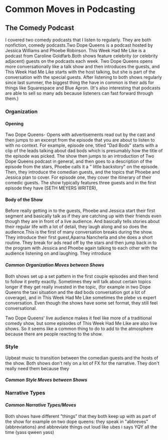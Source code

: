 # Common Moves in Podcasting

## The Comedy Podcast
I covered two comedy podcasts that I listen to regularly. They are both nonfiction, comedy podcasts.Two Dope Queens is a podcast hosted by Jessica Williams and Phoebe Robinson. This Week Had Me Like is a podcast from Caroline Goldfarb.Both shows feature celebrity (or celebrity adjacent) guests on the podcasts each week. Two Dope Queens opens more conversationally like a talk show and then introduces the guests, and This Week Had Me Like starts with the host talking, but she is part of the conversation with the special guests. After listening to both shows regularly since last summer, the biggest thing the have in common is their ads for things like Squarespace and Blue Apron. (It's also interesting that podcasts are able to sell so many ads because listeners can fast forward through them.)

### Organization
#### Opening  
Two Dope Queens- Opens with advertisements read out by the cast and then jumps to an excerpt from the episode that you are about to listen to with no context. For example, episode one, titled "Dad Bods" starts with a clip of the leads talking about dad bods which is presumably how the title of the episode was picked. The show then jumps to an introduction of Two Dope Queens podcast in general, and then goes to a description of the episode from the stars, Phoebe calls it a " little backstory" on the episode.  
Then, they introduce the comedian guests, and the topics that Phoebe and Jessica plan to cover. For episode one, they cover the itinerary of their comedic guests. The show typically features three guests and in the first episode they have (SETH MEYERS WRITER),  

#### Body of the Show
Before really getting in to the guests, Phoebe and Jessica start their first segment and basically talk as if they are catching up with their friends even though they are in front of a live audience. And basically tells stories about their regular life with a lot of detail, they laugh along and so does the audience.This is the first of many conversation breaks during the show. They introduce their first guest,Aparna Nancherla and she does a short routine. They break for ads read off by the stars and then jump back in to the program with Jessica and Phoebe again talking to each other with the audience listening on and laughing. They introduce       



#### _Common Organization Moves between Shows_
Both shows set up a set pattern in the first couple episodes and then tend to follow it pretty exactly. Sometimes they will talk about certain topics longer if they get really invested in the topic, (for example in two Dope Queens the taxi situation and the dad bods conversation got a lot of coverage), and in This Week Had Me Like sometimes the plebe vs expert conversation. Even though the shows have some set format, they still feel conversational.

Two Dope Queens' live audience makes it feel like more of a traditional comedy show, but some episodes of This Week Had Me Like are also live shows. So it seems like a common thing to do to add to the atmosphere because there are people reacting to the show.

### Style
Upbeat music to transition between the comedian guests and the hosts of the show.
Both shows don't rely on a lot of FX for the narrative. They don't really need them because they
#### _Common Style Moves between Shows_


### Narrative Types  

#### _Common Narrative Types/Moves_

Both shows have different "things" that they both keep up with as part of the show for example on two dope queens: they speak in "abbreves" (abbreviations) and abbreviate things out loud like ubes i says YQY all the time (yass qween yass)
